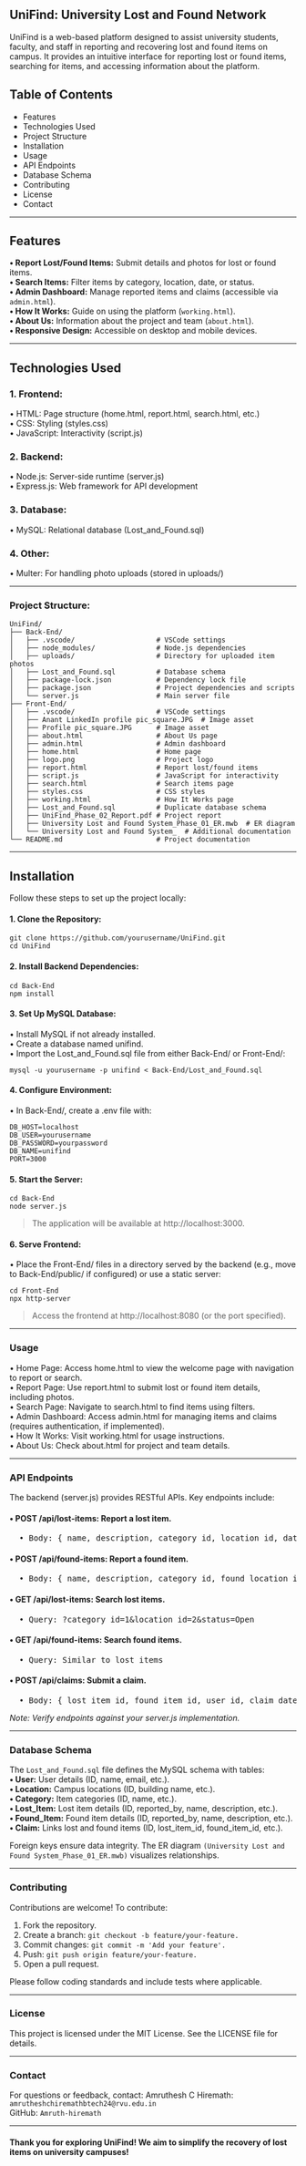 <h2>UniFind: University Lost and Found Network</h2>

UniFind is a web-based platform designed to assist university students, faculty, and staff in reporting and recovering lost and found items on campus. It provides an intuitive interface for reporting lost or found items, searching for items, and accessing information about the platform.

<h2>Table of Contents</h2>
<ul>
<li>Features</li>
<li>Technologies Used</li>
<li>Project Structure</li>
<li>Installation</li>
<li>Usage</li>
<li>API Endpoints</li>
<li>Database Schema</li>
<li>Contributing</li>
<li>License</li>
<li>Contact</li>
</ul>
<hr>
<h2>Features</h2>

<b>• Report Lost/Found Items:</b> Submit details and photos for lost or found items.<br>
<b>• Search Items:</b> Filter items by category, location, date, or status.<br>
<b>• Admin Dashboard:</b> Manage reported items and claims (accessible via ```admin.html```).<br>
<b>• How It Works:</b> Guide on using the platform (```working.html```).<br>
<b>• About Us:</b> Information about the project and team (```about.html```).<br>
<b>• Responsive Design:</b> Accessible on desktop and mobile devices.<br>
<hr>

<h2>Technologies Used</h2>
<h3>1. Frontend:</h3>
• HTML: Page structure (home.html, report.html, search.html, etc.)<br>
• CSS: Styling (styles.css)<br>
• JavaScript: Interactivity (script.js)<br>

<h3>2. Backend:</h3>
• Node.js: Server-side runtime (server.js)<br>
• Express.js: Web framework for API development<br>

<h3>3. Database:</h3>
• MySQL: Relational database (Lost_and_Found.sql)

<h3>4. Other:</h3>
• Multer: For handling photo uploads (stored in uploads/)
<hr>

### Project Structure:
```  
UniFind/
├── Back-End/
│   ├── .vscode/                    # VSCode settings
│   ├── node_modules/               # Node.js dependencies
│   ├── uploads/                    # Directory for uploaded item photos
│   ├── Lost_and_Found.sql          # Database schema
│   ├── package-lock.json           # Dependency lock file
│   ├── package.json                # Project dependencies and scripts
│   └── server.js                   # Main server file
├── Front-End/
│   ├── .vscode/                    # VSCode settings
│   ├── Anant LinkedIn profile pic_square.JPG  # Image asset
│   ├── Profile pic_square.JPG      # Image asset
│   ├── about.html                  # About Us page
│   ├── admin.html                  # Admin dashboard
│   ├── home.html                   # Home page
│   ├── logo.png                    # Project logo
│   ├── report.html                 # Report lost/found items
│   ├── script.js                   # JavaScript for interactivity
│   ├── search.html                 # Search items page
│   ├── styles.css                  # CSS styles
│   ├── working.html                # How It Works page
│   ├── Lost_and_Found.sql          # Duplicate database schema
│   ├── UniFind_Phase_02_Report.pdf # Project report
│   ├── University Lost and Found System_Phase_01_ER.mwb  # ER diagram
│   └── University Lost and Found System_  # Additional documentation
└── README.md                       # Project documentation
```
<hr>
<h2>Installation</h2>

Follow these steps to set up the project locally:

#### 1. Clone the Repository:
```
git clone https://github.com/yourusername/UniFind.git
cd UniFind
```
#### 2. Install Backend Dependencies:
```
cd Back-End
npm install
```
#### 3. Set Up MySQL Database:
• Install MySQL if not already installed.<br>
• Create a database named unifind.<br>
• Import the Lost_and_Found.sql file from either Back-End/ or Front-End/:<br>
```
mysql -u yourusername -p unifind < Back-End/Lost_and_Found.sql
```

#### 4. Configure Environment:
• In Back-End/, create a .env file with:
```
DB_HOST=localhost
DB_USER=yourusername
DB_PASSWORD=yourpassword
DB_NAME=unifind
PORT=3000
```

#### 5. Start the Server:
```
cd Back-End
node server.js
```
> The application will be available at http://localhost:3000.


#### 6. Serve Frontend:
• Place the Front-End/ files in a directory served by the backend (e.g., move to Back-End/public/ if configured) or use a static server:
```
cd Front-End
npx http-server
```
> Access the frontend at http://localhost:8080 (or the port specified).
<hr>

### Usage
• Home Page: Access home.html to view the welcome page with navigation to report or search.<br>
• Report Page: Use report.html to submit lost or found item details, including photos.<br>
• Search Page: Navigate to search.html to find items using filters.<br>
• Admin Dashboard: Access admin.html for managing items and claims (requires authentication, if implemented).<br>
• How It Works: Visit working.html for usage instructions.<br>
• About Us: Check about.html for project and team details.<br>
<hr>

### API Endpoints
The backend (server.js) provides RESTful APIs. Key endpoints include:
<h4>• POST /api/lost-items: Report a lost item.</h4><pre>
  • Body: { name, description, category_id, location_id, date_lost, time_lost, color, features, photo }</pre>
<h4>• POST /api/found-items: Report a found item.</h4><pre>
  • Body: { name, description, category_id, found_location_id, current_location, date_found, time_found, color, features, photo }<br></pre>
<h4>• GET /api/lost-items: Search lost items.</h4><pre>
  • Query: ?category_id=1&location_id=2&status=Open<br></pre>
<h4>• GET /api/found-items: Search found items.</h4><pre>
  • Query: Similar to lost items<br></pre>
<h4>• POST /api/claims: Submit a claim.</h4><pre>
  • Body: { lost_item_id, found_item_id, user_id, claim_date }<br></pre>
<i>Note: Verify endpoints against your server.js implementation.</i>
<hr>

### Database Schema
The ```Lost_and_Found.sql``` file defines the MySQL schema with tables:<br>
<b>• User:</b> User details (ID, name, email, etc.).<br>
<b>• Location:</b> Campus locations (ID, building name, etc.).<br>
<b>• Category:</b> Item categories (ID, name, etc.).<br>
<b>• Lost_Item:</b> Lost item details (ID, reported_by, name, description, etc.).<br>
<b>• Found_Item:</b> Found item details (ID, reported_by, name, description, etc.).<br>
<b>• Claim:</b> Links lost and found items (ID, lost_item_id, found_item_id, etc.).<br>

Foreign keys ensure data integrity. The ER diagram ```(University Lost and Found System_Phase_01_ER.mwb)``` visualizes relationships.
<hr>

### Contributing
Contributions are welcome! To contribute:
1. Fork the repository.
2. Create a branch: ```git checkout -b feature/your-feature.```
3. Commit changes: ```git commit -m 'Add your feature'.```
4. Push: ```git push origin feature/your-feature.```
5. Open a pull request.

Please follow coding standards and include tests where applicable.
<hr>

### License
This project is licensed under the MIT License. See the LICENSE file for details.
<hr>

### Contact
For questions or feedback, contact:
Amruthesh C Hiremath: ```amrutheshchiremathbtech24@rvu.edu.in```<br>
GitHub: ```Amruth-hiremath```<br>
<hr>

<h4>Thank you for exploring UniFind! We aim to simplify the recovery of lost items on university campuses!</h4>
